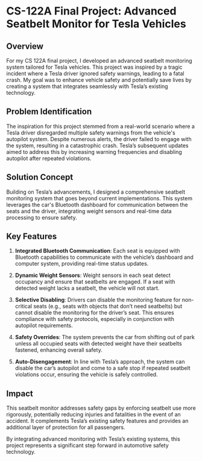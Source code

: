 # CS-122A Final Project: Advanced Seatbelt Monitor for Tesla Vehicles

## Overview

For my CS 122A final project, I developed an advanced seatbelt monitoring system tailored for Tesla vehicles. This project was inspired by a tragic incident where a Tesla driver ignored safety warnings, leading to a fatal crash. My goal was to enhance vehicle safety and potentially save lives by creating a system that integrates seamlessly with Tesla’s existing technology.

## Problem Identification

The inspiration for this project stemmed from a real-world scenario where a Tesla driver disregarded multiple safety warnings from the vehicle's autopilot system. Despite numerous alerts, the driver failed to engage with the system, resulting in a catastrophic crash. Tesla’s subsequent updates aimed to address this by increasing warning frequencies and disabling autopilot after repeated violations.

## Solution Concept

Building on Tesla’s advancements, I designed a comprehensive seatbelt monitoring system that goes beyond current implementations. This system leverages the car's Bluetooth dashboard for communication between the seats and the driver, integrating weight sensors and real-time data processing to ensure safety.

## Key Features

1. **Integrated Bluetooth Communication**: Each seat is equipped with Bluetooth capabilities to communicate with the vehicle’s dashboard and computer system, providing real-time status updates.

2. **Dynamic Weight Sensors**: Weight sensors in each seat detect occupancy and ensure that seatbelts are engaged. If a seat with detected weight lacks a seatbelt, the vehicle will not start.

3. **Selective Disabling**: Drivers can disable the monitoring feature for non-critical seats (e.g., seats with objects that don’t need seatbelts) but cannot disable the monitoring for the driver’s seat. This ensures compliance with safety protocols, especially in conjunction with autopilot requirements.

4. **Safety Overrides**: The system prevents the car from shifting out of park unless all occupied seats with detected weight have their seatbelts fastened, enhancing overall safety.

5. **Auto-Disengagement**: In line with Tesla’s approach, the system can disable the car’s autopilot and come to a safe stop if repeated seatbelt violations occur, ensuring the vehicle is safely controlled.

## Impact

This seatbelt monitor addresses safety gaps by enforcing seatbelt use more rigorously, potentially reducing injuries and fatalities in the event of an accident. It complements Tesla’s existing safety features and provides an additional layer of protection for all passengers.

By integrating advanced monitoring with Tesla’s existing systems, this project represents a significant step forward in automotive safety technology.
